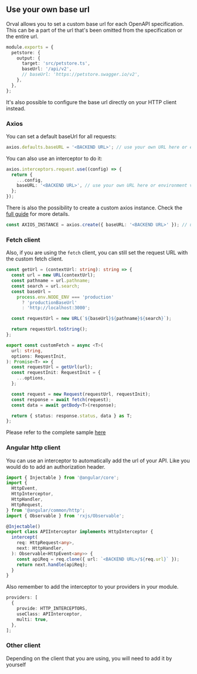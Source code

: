 ## Use your own base url

Orval allows you to set a custom base url for each OpenAPI specification. This can be a part of the url that's been omitted from the specification or the entire url.

```ts
module.exports = {
  petstore: {
    output: {
      target: 'src/petstore.ts',
      baseUrl: '/api/v2',
      // baseUrl: 'https://petstore.swagger.io/v2',
    },
  },
};
```

It's also possible to configure the base url directly on your HTTP client instead.

### Axios

You can set a default baseUrl for all requests:

```ts
axios.defaults.baseURL = '<BACKEND URL>'; // use your own URL here or environment variable
```

You can also use an interceptor to do it:

```ts
axios.interceptors.request.use((config) => {
  return {
    ...config,
    baseURL: '<BACKEND URL>', // use your own URL here or environment variable
  };
});
```

There is also the possibility to create a custom axios instance. Check the [full guide](../guides/custom-axios) for more details.

```ts
const AXIOS_INSTANCE = axios.create({ baseURL: '<BACKEND URL>' }); // use your own URL here or environment variable
```

### Fetch client

Also, if you are using the `fetch` client, you can still set the request URL with the custom fetch client.

```ts
const getUrl = (contextUrl: string): string => {
  const url = new URL(contextUrl);
  const pathname = url.pathname;
  const search = url.search;
  const baseUrl =
    process.env.NODE_ENV === 'production'
      ? 'productionBaseUrl'
      : 'http://localhost:3000';

  const requestUrl = new URL(`${baseUrl}${pathname}${search}`);

  return requestUrl.toString();
};

export const customFetch = async <T>(
  url: string,
  options: RequestInit,
): Promise<T> => {
  const requestUrl = getUrl(url);
  const requestInit: RequestInit = {
    ...options,
  };

  const request = new Request(requestUrl, requestInit);
  const response = await fetch(request);
  const data = await getBody<T>(response);

  return { status: response.status, data } as T;
};
```

Please refer to the complete sample [here](https://github.com/anymaniax/orval/blob/master/samples/next-app-with-fetch/custom-fetch.ts)

### Angular http client

You can use an interceptor to automatically add the url of your API. Like you would do to add an authorization header.

```ts
import { Injectable } from '@angular/core';
import {
  HttpEvent,
  HttpInterceptor,
  HttpHandler,
  HttpRequest,
} from '@angular/common/http';
import { Observable } from 'rxjs/Observable';

@Injectable()
export class APIInterceptor implements HttpInterceptor {
  intercept(
    req: HttpRequest<any>,
    next: HttpHandler,
  ): Observable<HttpEvent<any>> {
    const apiReq = req.clone({ url: `<BACKEND URL>/${req.url}` });
    return next.handle(apiReq);
  }
}
```

Also remember to add the interceptor to your providers in your module.

```ts
providers: [
  {
    provide: HTTP_INTERCEPTORS,
    useClass: APIInterceptor,
    multi: true,
  },
];
```

### Other client

Depending on the client that you are using, you will need to add it by yourself
